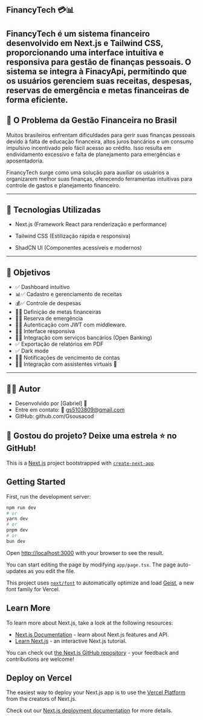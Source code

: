 ## FinancyTech 💳📊

FinancyTech é um sistema financeiro desenvolvido em Next.js e Tailwind CSS, proporcionando uma interface intuitiva e responsiva para gestão de finanças pessoais. O sistema se integra à FinacyApi, permitindo que os usuários gerenciem suas receitas, despesas, reservas de emergência e metas financeiras de forma eficiente.
---

## 📌 O Problema da Gestão Financeira no Brasil

Muitos brasileiros enfrentam dificuldades para gerir suas finanças pessoais devido à falta de educação financeira, altos juros bancários e um consumo impulsivo incentivado pelo fácil acesso ao crédito. Isso resulta em endividamento excessivo e falta de planejamento para emergências e aposentadoria.

FinancyTech surge como uma solução para auxiliar os usuários a organizarem melhor suas finanças, oferecendo ferramentas intuitivas para controle de gastos e planejamento financeiro.

---

## 🚀 Tecnologias Utilizadas

 - Next.js (Framework React para renderização e performance)

 - Tailwind CSS (Estilização rápida e responsiva)

 - ShadCN UI (Componentes acessíveis e modernos)
   
---

## 📀 Objetivos

- ✅ Dashboard intuitivo
- 📊✅ Cadastro e gerenciamento de receitas
- 💰✅ Controle de despesas
- 💸✅ Definição de metas financeiras
- 🎯✅ Reserva de emergência
- 🔐✅ Autenticação com JWT com middleware.
- 🔑✅ Interface responsiva
- 📱✅ Integração com serviços bancários (Open Banking)
- ✅ Exportação de relatórios em PDF
- ✅ Dark mode
- 🌙✅ Notificações de vencimento de contas
- 💱✅ Integração com assistentes virtuais 🤖

---
## 👨‍💻 **Autor**
- Desenvolvido por [Gabriel] 🚀
- Entre em contato: 📩 gs5103809@gmail.com
- GitHub: github.com/Gsousacod

📌 Gostou do projeto? Deixe uma estrela ⭐ no GitHub!
---


This is a [Next.js](https://nextjs.org) project bootstrapped with [`create-next-app`](https://nextjs.org/docs/app/api-reference/cli/create-next-app).

## Getting Started

First, run the development server:

```bash
npm run dev
# or
yarn dev
# or
pnpm dev
# or
bun dev
```

Open [http://localhost:3000](http://localhost:3000) with your browser to see the result.

You can start editing the page by modifying `app/page.tsx`. The page auto-updates as you edit the file.

This project uses [`next/font`](https://nextjs.org/docs/app/building-your-application/optimizing/fonts) to automatically optimize and load [Geist](https://vercel.com/font), a new font family for Vercel.

## Learn More

To learn more about Next.js, take a look at the following resources:

- [Next.js Documentation](https://nextjs.org/docs) - learn about Next.js features and API.
- [Learn Next.js](https://nextjs.org/learn) - an interactive Next.js tutorial.

You can check out [the Next.js GitHub repository](https://github.com/vercel/next.js) - your feedback and contributions are welcome!

## Deploy on Vercel

The easiest way to deploy your Next.js app is to use the [Vercel Platform](https://vercel.com/new?utm_medium=default-template&filter=next.js&utm_source=create-next-app&utm_campaign=create-next-app-readme) from the creators of Next.js.

Check out our [Next.js deployment documentation](https://nextjs.org/docs/app/building-your-application/deploying) for more details.
